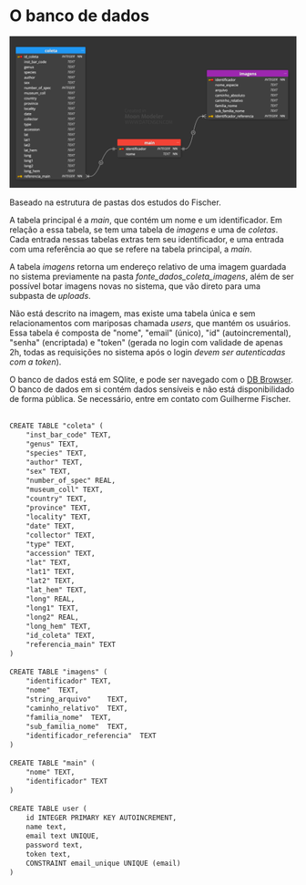 # O banco de dados

![Banco de Dados V1](https://github.com/gui1080/mariposas_fischer/blob/master/bd.png?raw=true)

Baseado na estrutura de pastas dos estudos do Fischer. 

A tabela principal é a _main_, que contém um nome e um identificador. Em relação a essa tabela, se tem uma tabela de _imagens_ e uma de _coletas_. Cada entrada nessas tabelas extras tem seu identificador, e uma entrada com uma referência ao que se refere na tabela principal, a _main_.

A tabela _imagens_ retorna um endereço relativo de uma imagem guardada no sistema previamente na pasta *fonte_dados_coleta_imagens*, além de ser possível botar imagens novas no sistema, que vão direto para uma subpasta de *uploads*.

Não está descrito na imagem, mas existe uma tabela única e sem relacionamentos com mariposas chamada _users_, que mantém os usuários. Essa tabela é composta de "nome", "email" (único), "id" (autoincremental), "senha" (encriptada) e "token" (gerada no login com validade de apenas 2h, todas as requisições no sistema após o login *devem ser autenticadas com a token*).

O banco de dados está em SQlite, e pode ser navegado com o [DB Browser](https://sqlitebrowser.org/). O banco de dados em si contém dados sensíveis e não está disponibilidado de forma pública. Se necessário, entre em contato com Guilherme Fischer.

```

CREATE TABLE "coleta" (
    "inst_bar_code" TEXT,
    "genus" TEXT,
    "species" TEXT,
    "author" TEXT,
    "sex" TEXT,
    "number_of_spec" REAL,
    "museum_coll" TEXT,
    "country" TEXT,
    "province" TEXT,
    "locality" TEXT,
    "date" TEXT,
    "collector" TEXT,
    "type" TEXT,
    "accession" TEXT,
    "lat" TEXT,
    "lat1" TEXT,
    "lat2" TEXT,
    "lat_hem" TEXT,
    "long" REAL,
    "long1" TEXT,
    "long2" REAL,
    "long_hem" TEXT,
    "id_coleta" TEXT,
    "referencia_main" TEXT
)

CREATE TABLE "imagens" (
	"identificador"	TEXT,
	"nome"	TEXT,
	"string_arquivo"	TEXT,
	"caminho_relativo"	TEXT,
	"familia_nome"	TEXT,
	"sub_familia_nome"	TEXT,
	"identificador_referencia"	TEXT
)

CREATE TABLE "main" (
    "nome" TEXT,
    "identificador" TEXT
)

CREATE TABLE user (
    id INTEGER PRIMARY KEY AUTOINCREMENT,
    name text, 
    email text UNIQUE, 
    password text, 
    token text, 
    CONSTRAINT email_unique UNIQUE (email)
)

```